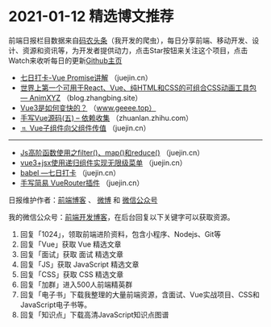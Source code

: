 # 2021-01-12 精选博文推荐

前端日报栏目数据来自[码农头条](https://toutiao.qdkfweb.cn/)（我开发的爬虫），每日分享前端、移动开发、设计、资源和资讯等，为开发者提供动力，点击Star按钮来关注这个项目，点击Watch来收听每日的更新[Github主页](https://github.com/kujian/frontendDaily)
* [七日打卡-Vue Promise讲解](https://juejin.cn/post/6916383417525338125) （juejin.cn）
* [世界上第一个可用于React、Vue、纯HTML和CSS的可组合CSS动画工具包— AnimXYZ](https://blog.zhangbing.site/2021/01/11/animxyz/) （blog.zhangbing.site）
* [Vue3是如何变快的？](http://www.geeee.top/2020/09/29/vue3/) （www.geeee.top）
* [手写Vue源码(五) &#8211; 依赖收集](https://zhuanlan.zhihu.com/p/343502936) （zhuanlan.zhihu.com）
* [⒒ Vue子组件向父组件传值](https://juejin.cn/post/6916402800444325895) （juejin.cn）

***
* [Js高阶函数使用之filter()、map()和reduce()](https://juejin.cn/post/6916399471240839182) （juejin.cn）
* [vue3+jsx使用递归组件实现无限级菜单](https://juejin.cn/post/6916395016206319624) （juejin.cn）
* [babel &#8212;七日打卡](https://juejin.cn/post/6916393987679092749) （juejin.cn）
* [手写简易 VueRouter插件](https://juejin.cn/post/6916390456750243854) （juejin.cn）

日报维护作者：[前端博客](https://qdkfweb.cn/) 、 [微博](http://weibo.com/kujian) 和 [微信公众号](https://open.weixin.qq.com/qr/code?username=caibaojian_com)

我的微信公众号：[前端开发博客](https://open.weixin.qq.com/qr/code?username=caibaojian_com)，在后台回复以下关键字可以获取资源。

1. 回复「1024」，领取前端进阶资料，包含小程序、Nodejs、Git等
2. 回复「Vue」获取 Vue 精选文章
3. 回复「面试」获取 面试 精选文章
4. 回复「JS」获取 JavaScript 精选文章
5. 回复「CSS」获取 CSS 精选文章
6. 回复「加群」进入500人前端精英群
7. 回复「电子书」下载我整理的大量前端资源，含面试、Vue实战项目、CSS和JavaScript电子书等。
8. 回复「知识点」下载高清JavaScript知识点图谱